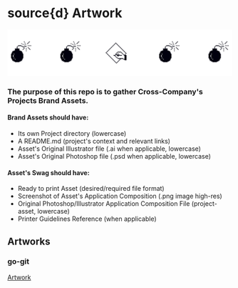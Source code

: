# source{d} Artwork

![artwork](files/src-artwork.png)

### The purpose of this repo is to gather Cross-Company's Projects Brand Assets.

#### Brand Assets should have:

- Its own Project directory (lowercase)
- A README.md (project's context and relevant links)
- Asset's Original Illustrator file (.ai when applicable, lowercase)
- Asset's Original Photoshop file (.psd when applicable, lowercase)

#### Asset's Swag should have:

- Ready to print Asset (desired/required file format)
- Screenshot of Asset's Application Composition (.png image high-res)
- Original Photoshop/Illustrator Application Composition File (project-asset, lowercase)
- Printer Guidelines Reference (when applicable)

## Artworks

### go-git

[Artwork](go-git/README.md)



